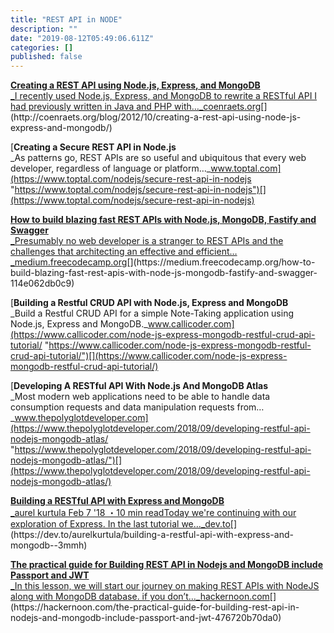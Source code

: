 ```yaml
---
title: "REST API in NODE"
description: ""
date: "2019-08-12T05:49:06.611Z"
categories: []
published: false
---
```


[**Creating a REST API using Node.js, Express, and MongoDB**  
_I recently used Node.js, Express, and MongoDB to rewrite a RESTful API I had previously written in Java and PHP with…_coenraets.org](http://coenraets.org/blog/2012/10/creating-a-rest-api-using-node-js-express-and-mongodb/ "http://coenraets.org/blog/2012/10/creating-a-rest-api-using-node-js-express-and-mongodb/")[](http://coenraets.org/blog/2012/10/creating-a-rest-api-using-node-js-express-and-mongodb/)

[**Creating a Secure REST API in Node.js**  
_As patterns go, REST APIs are so useful and ubiquitous that every web developer, regardless of language or platform…_www.toptal.com](https://www.toptal.com/nodejs/secure-rest-api-in-nodejs "https://www.toptal.com/nodejs/secure-rest-api-in-nodejs")[](https://www.toptal.com/nodejs/secure-rest-api-in-nodejs)

[**How to build blazing fast REST APIs with Node.js, MongoDB, Fastify and Swagger**  
_Presumably no web developer is a stranger to REST APIs and the challenges that architecting an effective and efficient…_medium.freecodecamp.org](https://medium.freecodecamp.org/how-to-build-blazing-fast-rest-apis-with-node-js-mongodb-fastify-and-swagger-114e062db0c9 "https://medium.freecodecamp.org/how-to-build-blazing-fast-rest-apis-with-node-js-mongodb-fastify-and-swagger-114e062db0c9")[](https://medium.freecodecamp.org/how-to-build-blazing-fast-rest-apis-with-node-js-mongodb-fastify-and-swagger-114e062db0c9)

[**Building a Restful CRUD API with Node.js, Express and MongoDB**  
_Build a Restful CRUD API for a simple Note-Taking application using Node.js, Express and MongoDB._www.callicoder.com](https://www.callicoder.com/node-js-express-mongodb-restful-crud-api-tutorial/ "https://www.callicoder.com/node-js-express-mongodb-restful-crud-api-tutorial/")[](https://www.callicoder.com/node-js-express-mongodb-restful-crud-api-tutorial/)

[**Developing A RESTful API With Node.js And MongoDB Atlas**  
_Most modern web applications need to be able to handle data consumption requests and data manipulation requests from…_www.thepolyglotdeveloper.com](https://www.thepolyglotdeveloper.com/2018/09/developing-restful-api-nodejs-mongodb-atlas/ "https://www.thepolyglotdeveloper.com/2018/09/developing-restful-api-nodejs-mongodb-atlas/")[](https://www.thepolyglotdeveloper.com/2018/09/developing-restful-api-nodejs-mongodb-atlas/)

[**Building a RESTful API with Express and MongoDB**  
_aurel kurtula Feb 7 '18 ・10 min readToday we're continuing with our exploration of Express. In the last tutorial we…_dev.to](https://dev.to/aurelkurtula/building-a-restful-api-with-express-and-mongodb--3mmh "https://dev.to/aurelkurtula/building-a-restful-api-with-express-and-mongodb--3mmh")[](https://dev.to/aurelkurtula/building-a-restful-api-with-express-and-mongodb--3mmh)

[**The practical guide for Building REST API in Nodejs and MongoDB include Passport and JWT**  
_In this lesson, we will start our journey on making REST APIs with NodeJS along with MongoDB database. if you don’t…_hackernoon.com](https://hackernoon.com/the-practical-guide-for-building-rest-api-in-nodejs-and-mongodb-include-passport-and-jwt-476720b70da0 "https://hackernoon.com/the-practical-guide-for-building-rest-api-in-nodejs-and-mongodb-include-passport-and-jwt-476720b70da0")[](https://hackernoon.com/the-practical-guide-for-building-rest-api-in-nodejs-and-mongodb-include-passport-and-jwt-476720b70da0)
